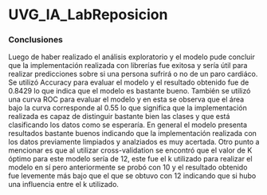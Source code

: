 # UVG_IA_LabReposicion

### Conclusiones

Luego de haber realizado el análisis exploratorio y el modelo pude concluir que la implementación realizada con librerías fue exitosa y sería útil para realizar predicciones sobre si una persona sufrirá o no de un paro cardiáco. Se utilizó Accuracy para evaluar el modelo y el resultado obtenido fue de 0.8429 lo que indica que el modelo es bastante bueno. También se utilizó una curva ROC para evaluar el modelo y en esta se observa que el área bajo la curva corresponde al 0.55 lo que significa que la implementación realizada es capaz de distinguir bastante bien las clases y que está clasificando los datos como se esperaría. En general el modelo presenta resultados bastante buenos indicando que la implementación realizada con los datos previamente limpiados y analziados es muy acertada. Otro punto a mencionar es que al utilizar cross-validation se encontró que el valor de K óptimo para este modelo sería de 12, este fue el k utilizado para realizar el modelo en sí pero anteriormente se probó con 10 y el resultado obtenido fue levemente más bajo que el que se obtuvo con 12 indicando que si hubo una influencia entre el k utilizado.
